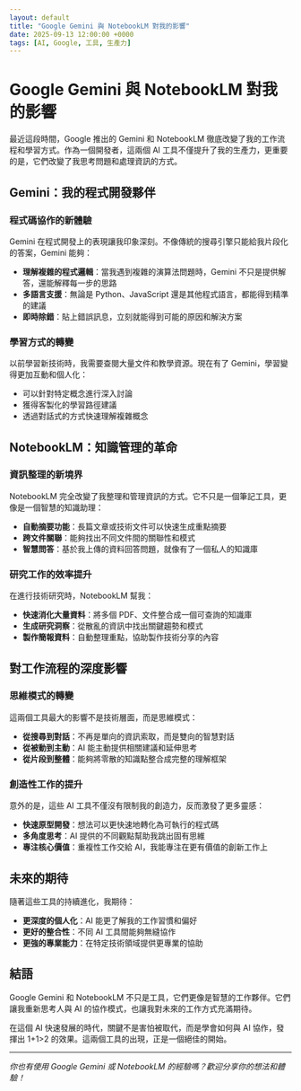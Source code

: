 ```yaml
---
layout: default
title: "Google Gemini 與 NotebookLM 對我的影響"
date: 2025-09-13 12:00:00 +0000
tags: [AI, Google, 工具, 生產力]
---
```


# Google Gemini 與 NotebookLM 對我的影響

最近這段時間，Google 推出的 Gemini 和 NotebookLM 徹底改變了我的工作流程和學習方式。作為一個開發者，這兩個 AI 工具不僅提升了我的生產力，更重要的是，它們改變了我思考問題和處理資訊的方式。

## Gemini：我的程式開發夥伴

### 程式碼協作的新體驗

Gemini 在程式開發上的表現讓我印象深刻。不像傳統的搜尋引擎只能給我片段化的答案，Gemini 能夠：

- **理解複雜的程式邏輯**：當我遇到複雜的演算法問題時，Gemini 不只是提供解答，還能解釋每一步的思路
- **多語言支援**：無論是 Python、JavaScript 還是其他程式語言，都能得到精準的建議
- **即時除錯**：貼上錯誤訊息，立刻就能得到可能的原因和解決方案

### 學習方式的轉變

以前學習新技術時，我需要查閱大量文件和教學資源。現在有了 Gemini，學習變得更加互動和個人化：

- 可以針對特定概念進行深入討論
- 獲得客製化的學習路徑建議
- 透過對話式的方式快速理解複雜概念

## NotebookLM：知識管理的革命

### 資訊整理的新境界

NotebookLM 完全改變了我整理和管理資訊的方式。它不只是一個筆記工具，更像是一個智慧的知識助理：

- **自動摘要功能**：長篇文章或技術文件可以快速生成重點摘要
- **跨文件關聯**：能夠找出不同文件間的關聯性和模式
- **智慧問答**：基於我上傳的資料回答問題，就像有了一個私人的知識庫

### 研究工作的效率提升

在進行技術研究時，NotebookLM 幫我：

- **快速消化大量資料**：將多個 PDF、文件整合成一個可查詢的知識庫
- **生成研究洞察**：從散亂的資訊中找出關鍵趨勢和模式
- **製作簡報資料**：自動整理重點，協助製作技術分享的內容

## 對工作流程的深度影響

### 思維模式的轉變

這兩個工具最大的影響不是技術層面，而是思維模式：

- **從搜尋到對話**：不再是單向的資訊索取，而是雙向的智慧對話
- **從被動到主動**：AI 能主動提供相關建議和延伸思考
- **從片段到整體**：能夠將零散的知識點整合成完整的理解框架

### 創造性工作的提升

意外的是，這些 AI 工具不僅沒有限制我的創造力，反而激發了更多靈感：

- **快速原型開發**：想法可以更快速地轉化為可執行的程式碼
- **多角度思考**：AI 提供的不同觀點幫助我跳出固有思維
- **專注核心價值**：重複性工作交給 AI，我能專注在更有價值的創新工作上

## 未來的期待

隨著這些工具的持續進化，我期待：

- **更深度的個人化**：AI 能更了解我的工作習慣和偏好
- **更好的整合性**：不同 AI 工具間能夠無縫協作
- **更強的專業能力**：在特定技術領域提供更專業的協助

## 結語

Google Gemini 和 NotebookLM 不只是工具，它們更像是智慧的工作夥伴。它們讓我重新思考人與 AI 的協作模式，也讓我對未來的工作方式充滿期待。

在這個 AI 快速發展的時代，關鍵不是害怕被取代，而是學會如何與 AI 協作，發揮出 1+1>2 的效果。這兩個工具的出現，正是一個絕佳的開始。

---

*你也有使用 Google Gemini 或 NotebookLM 的經驗嗎？歡迎分享你的想法和體驗！*